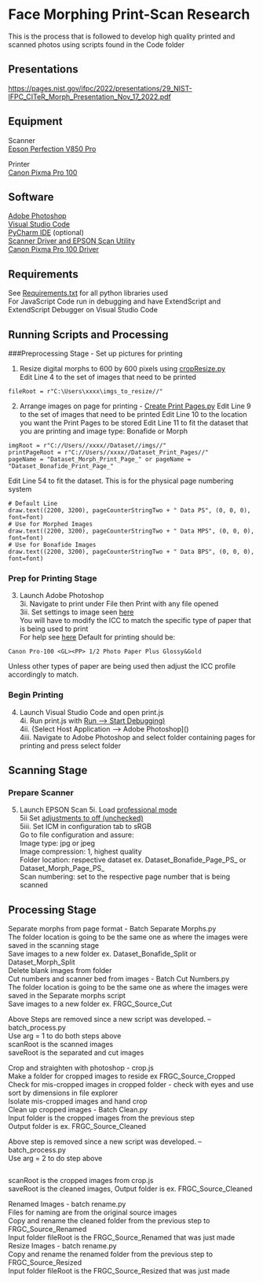 # Face Morphing Print-Scan Research

This is the process that is followed to develop high quality printed and scanned photos using scripts found in the Code folder  

## Presentations
https://pages.nist.gov/ifpc/2022/presentations/29_NIST-IFPC_CITeR_Morph_Presentation_Nov_17_2022.pdf

## Equipment

Scanner  
[Epson Perfection V850 Pro](https://epson.com/For-Work/Scanners/Photo-and-Graphics/Epson-Perfection-V850-Pro-Photo-Scanner/p/B11B224201)  

Printer  
[Canon Pixma Pro 100](https://www.usa.canon.com/support/p/pixma-pro-100)  

## Software
[Adobe Photoshop](https://helpx.adobe.com/photoshop/get-started.html)  
[Visual Studio Code](https://code.visualstudio.com/download)  
[PyCharm IDE](https://www.jetbrains.com/help/pycharm/installation-guide.html) (optional)  
[Scanner Driver and EPSON Scan Utility](https://epson.com/Support/Scanners/Perfection-Series/Epson-Perfection-V850-Pro/s/SPT_B11B224201)  
[Canon Pixma Pro 100 Driver](https://www.usa.canon.com/support/p/pixma-pro-100)  


## Requirements
See [Requirements.txt](https://github.com/rneddojr/Face-Morphing-Research/blob/695b36eadd654adc9eb9cf6734fb0f6177676ea8/Requirements.txt) for all python libraries used  
For JavaScript Code run in debugging and have ExtendScript and ExtendScript Debugger on Visual Studio Code  

## Running Scripts and Processing

###Preprocessing Stage - Set up pictures for printing

1. Resize digital morphs to 600 by 600 pixels using [cropResize.py]()  
Edit Line 4 to the set of images that need to be printed
```
fileRoot = r"C:\Users\xxxx\imgs_to_resize//"
```

2. Arrange images on page for printing - [Create Print Pages.py]()
Edit Line 9 to the set of images that need to be printed
Edit Line 10 to the location you want the Print Pages to be stored
Edit Line 11 to fit the dataset that you are printing and image type: Bonafide or Morph
```
imgRoot = r"C://Users//xxxx//Dataset//imgs//"
printPageRoot = r"C://Users//xxxx//Dataset_Print_Pages//"
pageName = "Dataset_Morph_Print_Page_" or pageName = "Dataset_Bonafide_Print_Page_"
```

Edit Line 54 to fit the dataset. This is for the physical page numbering system
```
# Default Line
draw.text((2200, 3200), pageCounterStringTwo + " Data PS", (0, 0, 0), font=font)
# Use for Morphed Images
draw.text((2200, 3200), pageCounterStringTwo + " Data MPS", (0, 0, 0), font=font)
# Use for Bonafide Images
draw.text((2200, 3200), pageCounterStringTwo + " Data BPS", (0, 0, 0), font=font)
```

### Prep for Printing Stage
3. Launch Adobe Photoshop  
3i. Navigate to print under File then Print with any file opened  
3ii. Set settings to image seen [here](https://github.com/rneddojr/Face-Morphing-Research/blob/00568c74c8d94f527ac85f823047209291cebe7e/Assisting%20Images/Photoshop%20Settings/Photoshop%20Print%20Settings.png)  
You will have to modify the ICC to match the specific type of paper that is being used to print  
For help see [here]() 
Default for printing should be:
```
Canon Pro-100 <GL><PP> 1/2 Photo Paper Plus Glossy&Gold  
```
Unless other types of paper are being used then adjust the ICC profile accordingly to match.

### Begin Printing
4. Launch Visual Studio Code and open print.js  
4i. Run print.js with [Run --> Start Debugging)]()  
4ii. {Select Host Application --> Adobe Photoshop]()  
4iii. Navigate to Adobe Photoshop and select folder containing pages for printing and press select folder  

## Scanning Stage

### Prepare Scanner
5. Launch EPSON Scan
5i. Load [professional mode]()  
5ii Set [adjustments to off (unchecked)]()    
5iii. Set ICM in configuration tab to sRGB  
Go to file configuration and assure:  
Image type: jpg or jpeg  
Image compression: 1, highest quality  
Folder location: respective dataset ex. Dataset_Bonafide_Page_PS_ or Dataset_Morph_Page_PS_  
Scan numbering: set to the respective page number that is being scanned  

## Processing Stage

Separate morphs from page format - Batch Separate Morphs.py  
The folder location is going to be the same one as where the images were saved in the scanning stage  
Save images to a new folder ex. Dataset_Bonafide_Split or Dataset_Morph_Split  
Delete blank images from folder  
Cut numbers and scanner bed from images - Batch Cut Numbers.py  
The folder location is going to be the same one as where the images were saved in the Separate morphs script  
Save images to a new folder ex. FRGC_Source_Cut  

Above Steps are removed since a new script was developed. – batch_process.py  
Use arg = 1 to do both steps above  
scanRoot is the scanned images  
saveRoot is the separated and cut images  

Crop and straighten with photoshop - crop.js  
Make a folder for cropped images to reside ex FRGC_Source_Cropped  
Check for mis-cropped images in cropped folder - check with eyes and use sort by dimensions in file explorer  
Isolate mis-cropped images and hand crop  
Clean up cropped images - Batch Clean.py  
Input folder is the cropped images from the previous step  
Output folder is ex. FRGC_Source_Cleaned  

Above step is removed since a new script was developed. – batch_process.py  
Use arg = 2 to do step above   
```

```
scanRoot is the cropped images from crop.js  
saveRoot is the cleaned images, Output folder is ex. FRGC_Source_Cleaned  

Renamed Images - batch rename.py  
Files for naming are from the original source images  
Copy and rename the cleaned folder from the previous step to FRGC_Source_Renamed  
Input folder fileRoot is the FRGC_Source_Renamed that was just made  
Resize Images - batch rename.py  
Copy and rename the renamed folder from the previous step to FRGC_Source_Resized  
Input folder fileRoot is the FRGC_Source_Resized that was just made  
